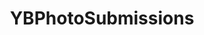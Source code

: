 ---
title: YBPhotoSubmissions
redirect_to: https://docs.google.com/forms/d/e/1FAIpQLSeF8Z-mDQdEwHNMEhTdaRMFb7KRsc-ghtzBPaE1jl_oYgz_zw/viewform?usp=sf_link
redirect_from: 
  - /YBPhotoSubmissions
  - /ybphotosubmissions
---